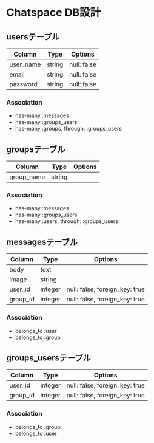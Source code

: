 # Chatspace DB設計

## usersテーブル

|Column|Type|Options|
|------|----|-------|
|user_name|string|null: false|
|email|string|null: false|
|password|string|null: false|

### Association
- has-many :messages
- has-many :groups_users
- has-many :groups, through: :groups_users

## groupsテーブル

|Column|Type|Options|
|------|----|-------|
|group_name|string||

### Association
- has-many :messages
- has-many :groups_users
- has-many :users, through: :groups_users

## messagesテーブル

|Column|Type|Options|
|------|----|-------|
|body|text||
|image|string||
|user_id|integer|null: false, foreign_key: true|
|group_id|integer|null: false, foreign_key: true|

### Association
- belongs_to :user
- belongs_to :group

## groups_usersテーブル

|Column|Type|Options|
|------|----|-------|
|user_id|integer|null: false, foreign_key: true|
|group_id|integer|null: false, foreign_key: true|

### Association
- belongs_to :group
- belongs_to :user